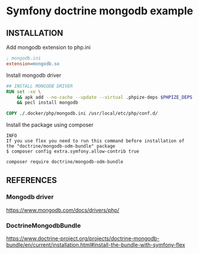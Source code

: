 # Symfony doctrine mongodb example

## INSTALLATION


Add mongodb extension to php.ini
```ini
; mongodb.ini
extension=mongodb.so
```

Install mongodb driver
```dockerfile
## INSTALL MONGODB DRIVER
RUN set -xe \
    && apk add --no-cache --update --virtual .phpize-deps $PHPIZE_DEPS openssl curl-dev openssl-dev \
    && pecl install mongodb

COPY ./.docker/php/mongodb.ini /usr/local/etc/php/conf.d/
```

Install the package using composer
```text
INFO
If you use flex you need to run this command before installation of the "doctrine/mongodb-odm-bundle" package
$ composer config extra.symfony.allow-contrib true
```
```composer
composer require doctrine/mongodb-odm-bundle
```

## REFERENCES
### Mongodb driver
https://www.mongodb.com/docs/drivers/php/

### DoctrineMongodbBundle
https://www.doctrine-project.org/projects/doctrine-mongodb-bundle/en/current/installation.html#install-the-bundle-with-symfony-flex
